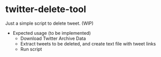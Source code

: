 # twitter-delete-tool

Just a simple script to delete tweet. (WIP)

- Expected usage (to be implemented)
    - Download Twitter Archive Data
    - Extract tweets to be deleted, and create text file with tweet links
    - Run script